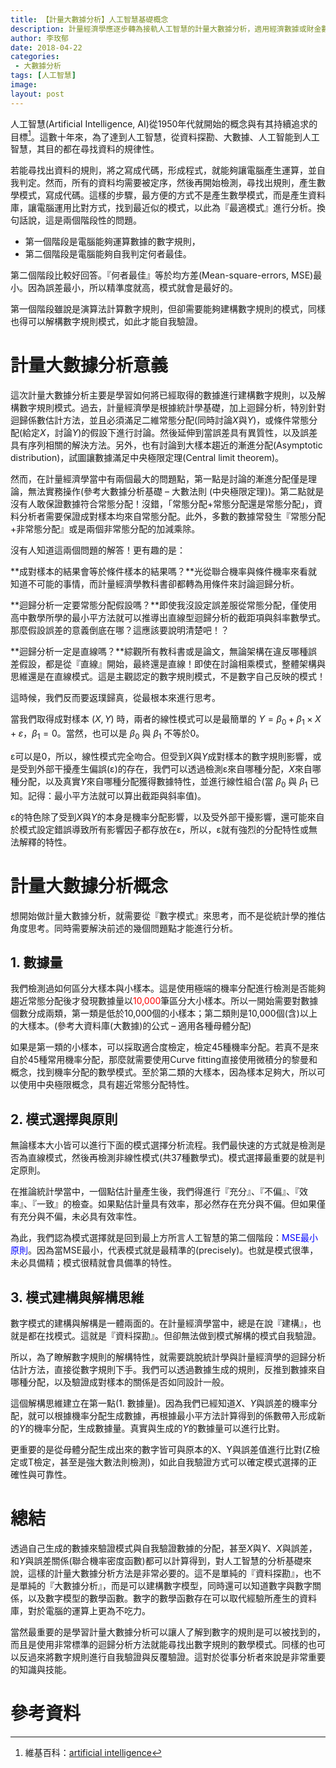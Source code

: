 ```yaml
---
title: 【計量大數據分析】人工智慧基礎概念
description: 計量經濟學應逐步轉為接軌人工智慧的計量大數據分析，適用經濟數據或財金數據的數據建模方法。本文是介紹計量大數據分析在人工智慧上的位置，以及應具備可建立數學模型和解構數據影響因子的功能。
author: 李玫郁
date: 2018-04-22
categories:
 - 大數據分析
tags: [人工智慧]
image: 
layout: post
---
```



人工智慧(Artificial Intelligence, AI)從1950年代就開始的概念與有其持續追求的目標[^1]。這數十年來，為了達到人工智慧，從資料探勘、大數據、人工智能到人工智慧，其目的都在尋找資料的規律性。

若能尋找出資料的規則，將之寫成代碼，形成程式，就能夠讓電腦產生運算，並自我判定。然而，所有的資料均需要被定序，然後再開始檢測，尋找出規則，產生數學模式，寫成代碼。這樣的步驟，最方便的方式不是產生數學模式，而是產生資料庫，讓電腦運用比對方式，找到最近似的模式，以此為『最適模式』進行分析。換句話說，這是兩個階段性的問題。

- 第一個階段是電腦能夠運算數據的數字規則，
- 第二個階段是電腦能夠自我判定何者最佳。

第二個階段比較好回答。『何者最佳』等於均方差(Mean-square-errors, MSE)最小。因為誤差最小，所以精準度就高，模式就會是最好的。

第一個階段雖說是演算法計算數字規則，但卻需要能夠建構數字規則的模式，同樣也得可以解構數字規則模式，如此才能自我驗證。

# 計量大數據分析意義

這次計量大數據分析主要是學習如何將已經取得的數據進行建構數字規則，以及解構數字規則模式。過去，計量經濟學是根據統計學基礎，加上迴歸分析，特別針對迴歸係數估計方法，並且必須滿足二維常態分配(同時討論$X$與$Y$)，或條件常態分配(給定$X$，討論$Y$)的假設下進行討論。然後延伸到當誤差具有異質性，以及誤差具有序列相關的解決方法。另外，也有討論到大樣本趨近的漸進分配(Asymptotic distribution)，試圖讓數據滿足中央極限定理(Central limit theorem)。

然而，在計量經濟學當中有兩個最大的問題點，第一點是討論的漸進分配僅是理論，無法實務操作(參考大數據分析基礎 – 大數法則 (中央極限定理))。第二點就是沒有人敢保證數據符合常態分配！沒錯，「常態分配+常態分配還是常態分配」，資料分析者需要保證成對樣本均來自常態分配。此外，多數的數據常發生『常態分配+非常態分配』或是兩個非常態分配的加減乘除。

沒有人知道這兩個問題的解答！更有趣的是：

**成對樣本的結果會等於條件樣本的結果嗎？**光從聯合機率與條件機率來看就知道不可能的事情，而計量經濟學教科書卻都轉為用條件來討論迴歸分析。

**迴歸分析一定要常態分配假設嗎？**即使我沒設定誤差服從常態分配，僅使用高中數學所學的最小平方法就可以推導出直線型迴歸分析的截距項與斜率數學式。那麼假設誤差的意義倒底在哪？這應該要說明清楚吧！？

**迴歸分析一定是直線嗎？**綜觀所有教科書或是論文，無論架構在違反哪種誤差假設，都是從『直線』開始，最終還是直線！即使在討論相乘模式，整體架構與思維還是在直線模式。這是主觀認定的數字規則模式，不是數字自己反映的模式！

這時候，我們反而要返璞歸真，從最根本來進行思考。

當我們取得成對樣本 $(X, Y)$ 時，兩者的線性模式可以是最簡單的 $Y = \beta_{0}+\beta_{1} \times X + ε$，$\beta_{1}=0$。當然，也可以是 $\beta_{0}$ 與 $\beta_{1}$ 不等於0。

ε可以是0，所以，線性模式完全吻合。但受到$X$與$Y$成對樣本的數字規則影響，或是受到外部干擾產生偏誤(ε)的存在，我們可以透過檢測ε來自哪種分配，$X$來自哪種分配，以及真實$Y$來自哪種分配獲得數據特性，並進行線性組合(當 $\beta_{0}$ 與 $\beta_{1}$ 已知。記得：最小平方法就可以算出截距與斜率值)。

ε的特色除了受到$X$與$Y$的本身是機率分配影響，以及受外部干擾影響，還可能來自於模式設定錯誤導致所有影響因子都存放在ε，所以，ε就有強烈的分配特性或無法解釋的特性。

# 計量大數據分析概念

想開始做計量大數據分析，就需要從『數字模式』來思考，而不是從統計學的推估角度思考。同時需要解決前述的幾個問題點才能進行分析。

## 1. 數據量

我們檢測過如何區分大樣本與小樣本。這是使用極端的機率分配進行檢測是否能夠趨近常態分配後才發現數據量以<font color="red">10,000</font>筆區分大小樣本。所以一開始需要對數據個數分成兩類，第一類是低於10,000個的小樣本；第二類則是10,000個(含)以上的大樣本。(參考大資料庫(大數據)的公式 – 適用各種母體分配)

如果是第一類的小樣本，可以採取適合度檢定，檢定45種機率分配。若真不是來自於45種常用機率分配，那麼就需要使用Curve fitting直接使用微積分的黎曼和概念，找到機率分配的數學模式。至於第二類的大樣本，因為樣本足夠大，所以可以使用中央極限概念，具有趨近常態分配特性。

## 2. 模式選擇與原則

無論樣本大小皆可以進行下面的模式選擇分析流程。我們最快速的方式就是檢測是否為直線模式，然後再檢測非線性模式(共37種數學式)。模式選擇最重要的就是判定原則。

在推論統計學當中，一個點估計量產生後，我們得進行『充分』、『不偏』、『效率』、『一致』的檢查。如果點估計量具有效率，那必然存在充分與不偏。但如果僅有充分與不偏，未必具有效率性。

為此，我們認為模式選擇就是回到最上方所言人工智慧的第二個階段：<font color="blue">MSE最小原則</font>。因為當MSE最小，代表模式就是最精準的(precisely)。也就是模式很準，未必具備精；模式很精就會具備準的特性。

## 3. 模式建構與解構思維

數字模式的建構與解構是一體兩面的。在計量經濟學當中，總是在說『建構』，也就是都在找模式。這就是『資料探勘』。但卻無法做到模式解構的模式自我驗證。

所以，為了瞭解數字規則的解構特性，就需要跳脫統計學與計量經濟學的迴歸分析估計方法，直接從數字規則下手。我們可以透過數據生成的規則，反推到數據來自哪種分配，以及驗證成對樣本的關係是否如同設計一般。

這個解構思維建立在第一點(1. 數據量)。因為我們已經知道$X$、$Y$與誤差的機率分配，就可以根據機率分配生成數據，再根據最小平方法計算得到的係數帶入形成新的$Y$的機率分配，生成數據量。真實與生成的$Y$的數據量可以進行比對。

更重要的是從母體分配生成出來的數字皆可與原本的X、Y與誤差值進行比對(Z檢定或T檢定，甚至是強大數法則檢測)，如此自我驗證方式可以確定模式選擇的正確性與可靠性。

# 總結

透過自己生成的數據來驗證模式與自我驗證數據的分配，甚至$X$與$Y$、$X$與誤差，和$Y$與誤差關係(聯合機率密度函數)都可以計算得到，對人工智慧的分析基礎來說，這樣的計量大數據分析方法是非常必要的。這不是單純的『資料探勘』，也不是單純的『大數據分析』，而是可以建構數字模型，同時還可以知道數字與數字關係，以及數字模型的數學函數。數字的數學函數存在可以取代經驗所產生的資料庫，對於電腦的運算上更為不吃力。

當然最重要的是學習計量大數據分析可以讓人了解到數字的規則是可以被找到的，而且是使用非常標準的迴歸分析方法就能尋找出數字規則的數學模式。同樣的也可以反過來將數字規則進行自我驗證與反覆驗證。這對於從事分析者來說是非常重要的知識與技能。

# 參考資料

[^1]: 維基百科：[artificial intelligence](https://en.wikipedia.org/wiki/Artificial_intelligence)